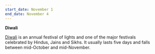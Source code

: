 ```yaml
---
start_date: November 1
end_date: November 4
---
```

**Diwali**

[Diwali](https://en.wikipedia.org/wiki/Diwali) is an annual festival of lights and one of the major festivals celebrated by Hindus, Jains and Sikhs. It usually lasts five days and falls between mid-October and mid-November.
